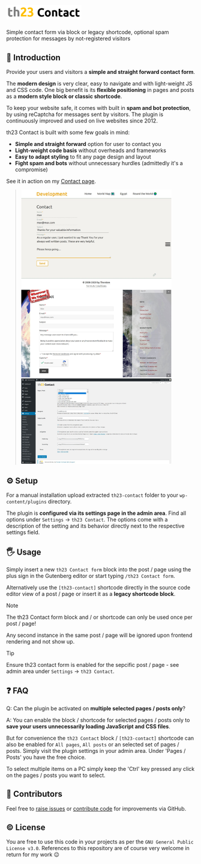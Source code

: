 # <img alt="th23 Contact" src="assets/icon-horizontal.png" width="200">

Simple contact form via block or legacy shortcode, optional spam protection for messages by not-registered visitors

## 🚀 Introduction

Provide your users and visitors a **simple and straight forward contact form**.

The **modern design** is very clear, easy to navigate and with light-weight JS and CSS code. One big benefit is its **flexible positioning** in pages and posts as a **modern style block or classic shortcode**.

To keep your website safe, it comes with built in **spam and bot protection**, by using reCaptcha for messages sent by visitors. The plugin is continuously improved and used on live websites since 2012.

th23 Contact is built with some few goals in mind:

* **Simple and straight forward** option for user to contact you
* **Light-weight code basis** without overheads and frameworks
* **Easy to adapt styling** to fit any page design and layout
* **Fight spam and bots** without unnecessary hurdles (admittedly it's a compromise)

See it in action on my [Contact page](https://th23.net/contact/).

> <img alt="" title="Contact form (logged in user)" src="assets/screenshot-1.jpg" width="400">
> <img alt="" title="Contact form (visitor, needs to solve captcha)" src="assets/screenshot-2.jpg" width="400">
> <img alt="" title="Plugin settings" src="assets/screenshot-3.jpg" width="400">


## ⚙️ Setup

For a manual installation upload extracted `th23-contact` folder to your `wp-content/plugins` directory.

The plugin is **configured via its settings page in the admin area**. Find all options under `Settings` -> `th23 Contact`. The options come with a description of the setting and its behavior directly next to the respective settings field.


## 🖐️ Usage

Simply insert a new `th23 Contact form` block into the post / page using the plus sign in the Gutenberg editor or start typing `/th23 Contact form`.

Alternatively use the `[th23-contact]` shortcode directly in the source code editor view of a post / page or insert it as a **legacy shortcode block**.

> [!NOTE]
> The th23 Contact form block and / or shortcode can only be used once per post / page!
>
> Any second instance in the same post / page will be ignored upon frontend rendering and not show up.

> [!TIP]
> Ensure th23 contact form is enabled for the sepcific post / page - see admin area under `Settings` -> `th23 Contact`.


## ❓ FAQ

Q: Can the plugin be activated on **multiple selected pages / posts only**?

A: You can enable the block / shortcode for selected pages / posts only to **save your users unnecessarily loading JavaScript and CSS files**.

But for convenience the `th23 Contact` block / `[th23-contact]` shortcode can also be enabled for `All pages`, `All posts` or an selected set of pages / posts. Simply visit the plugin settings in your admin area. Under 'Pages / Posts' you have the free choice.

To select multiple items on a PC simply keep the 'Ctrl' key pressed any click on the pages / posts you want to select.


## 🤝 Contributors

Feel free to [raise issues](../../issues) or [contribute code](../../pulls) for improvements via GitHub.


## ©️ License

You are free to use this code in your projects as per the `GNU General Public License v3.0`. References to this repository are of course very welcome in return for my work 😉
